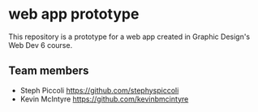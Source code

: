 # web app prototype

This repository is a prototype for a web app created in Graphic Design's Web Dev 6 course.

## Team members

- Steph Piccoli <https://github.com/stephyspiccoli>
- Kevin McIntyre <https://github.com/kevinbmcintyre>
